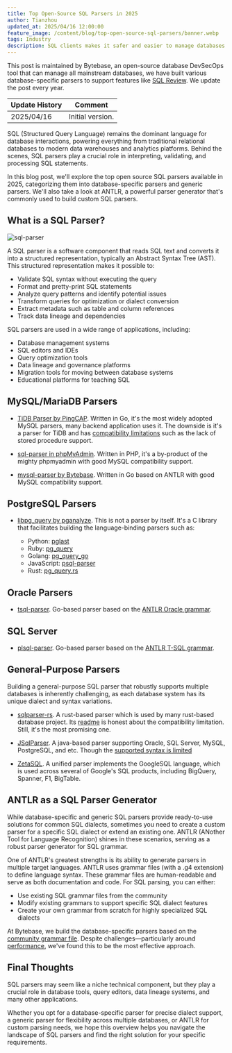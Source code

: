 ```yaml
---
title: Top Open-Source SQL Parsers in 2025
author: Tianzhou
updated_at: 2025/04/16 12:00:00
feature_image: /content/blog/top-open-source-sql-parsers/banner.webp
tags: Industry
description: SQL clients makes it safer and easier to manage databases. In this post, we are taking a look at open source SQL clients options for you to try in 2024.
---
```


<HintBlock type="info">

This post is maintained by Bytebase, an open-source database DevSecOps tool that can manage all mainstream databases, we have built various database-specific parsers to support features like [SQL Review](/docs/sql-review/overview/). We update the post every year.

</HintBlock>

| Update History | Comment          |
| -------------- | ---------------- |
| 2025/04/16     | Initial version. |

SQL (Structured Query Language) remains the dominant language for database interactions, powering everything from traditional relational databases to modern data warehouses and analytics platforms. Behind the scenes, SQL parsers play a crucial role in interpreting, validating, and processing SQL statements.

In this blog post, we'll explore the top open source SQL parsers available in 2025, categorizing them into database-specific parsers and generic parsers. We'll also take a look at ANTLR, a powerful parser generator that's commonly used to build custom SQL parsers.

## What is a SQL Parser?

![sql-parser](/content/blog/top-open-source-sql-parsers/sql-parser-arch.svg)

A SQL parser is a software component that reads SQL text and converts it into a structured representation, typically an Abstract Syntax Tree (AST). This structured representation makes it possible to:

- Validate SQL syntax without executing the query
- Format and pretty-print SQL statements
- Analyze query patterns and identify potential issues
- Transform queries for optimization or dialect conversion
- Extract metadata such as table and column references
- Track data lineage and dependencies

SQL parsers are used in a wide range of applications, including:

- Database management systems
- SQL editors and IDEs
- Query optimization tools
- Data lineage and governance platforms
- Migration tools for moving between database systems
- Educational platforms for teaching SQL

## MySQL/MariaDB Parsers

- [TiDB Parser by PingCAP](https://github.com/pingcap/tidb/tree/master/pkg/parser). Written in Go, it's the most widely adopted MySQL parsers, many backend application uses it. The downside is it's a parser for TiDB and has [compatibility limitations](https://docs.pingcap.com/tidb/stable/mysql-compatibility/) such as the lack of stored procedure support.

- [sql-parser in phpMyAdmin](https://github.com/phpmyadmin/sql-parser). Written in PHP, it's a by-product of the mighty phpmyadmin with good MySQL compatibility support.

- [mysql-parser by Bytebase](https://github.com/bytebase/mysql-parser). Written in Go based on ANTLR with good MySQL compatibility support.

## PostgreSQL Parsers

- [libpg_query by pganalyze](https://github.com/pganalyze/libpg_query). This is not a parser by itself. It's a C library that facilitates building the language-binding parsers such as:

  - Python: [pglast](https://github.com/pganalyze/pg_query)
  - Ruby: [pg_query](https://github.com/pganalyze/pg_query)
  - Golang: [pg_query_go](https://github.com/pganalyze/pg_query_go)
  - JavaScript: [psql-parser](https://github.com/launchql/pgsql-parser)
  - Rust: [pg_query.rs](https://github.com/pganalyze/pg_query.rs)

## Oracle Parsers

- [tsql-parser](https://github.com/bytebase/tsql-parser). Go-based parser based on the [ANTLR Oracle grammar](https://github.com/antlr/grammars-v4/tree/master/sql/plsql).

## SQL Server

- [plsql-parser](https://github.com/bytebase/plsql-parser). Go-based parser based on the [ANTLR T-SQL grammar](https://github.com/antlr/grammars-v4/blob/master/sql/tsql).

## General-Purpose Parsers

Building a general-purpose SQL parser that robustly supports multiple databases is inherently challenging, as each database system has its unique dialect and syntax variations.

- [sqlparser-rs](https://github.com/apache/datafusion-sqlparser-rs). A rust-based parser which is used by many rust-based database project. Its [readme](https://github.com/apache/datafusion-sqlparser-rs?tab=readme-ov-file#source-locations-work-in-progress) is honest about the compatibility limitation. Still, it's the most promising one.

- [JSqlParser](https://github.com/JSQLParser/JSqlParser). A java-based parser supporting Oracle, SQL Server, MySQL, PostgreSQL, and etc. Though the [supported syntax is limited](https://github.com/JSQLParser/JSqlParser?tab=readme-ov-file#supported-grammar-and-syntax)

- [ZetaSQL](https://github.com/google/zetasql). A unified parser implements the GoogleSQL language, which is used across several of Google's SQL products, including BigQuery, Spanner, F1, BigTable.

## ANTLR as a SQL Parser Generator

While database-specific and generic SQL parsers provide ready-to-use solutions for common SQL dialects, sometimes you need to create a custom parser for a specific SQL dialect or extend an existing one. ANTLR (ANother Tool for Language Recognition) shines in these scenarios, serving as a robust parser generator for SQL grammar.

One of ANTLR's greatest strengths is its ability to generate parsers in multiple target languages. ANTLR uses grammar files (with a .g4 extension) to define language syntax. These grammar files are human-readable and serve as both documentation and code. For SQL parsing, you can either:

- Use existing SQL grammar files from the community
- Modify existing grammars to support specific SQL dialect features
- Create your own grammar from scratch for highly specialized SQL dialects

At Bytebase, we build the database-specific parsers based on the [community grammar file](https://github.com/antlr/grammars-v4). Despite challenges—particularly around [performance](https://www.bytebase.com/blog/how-we-improved-sql-parser-speed-70x/), we've found this to be the most effective approach.

## Final Thoughts

SQL parsers may seem like a niche technical component, but they play a crucial role in database tools, query editors, data lineage systems, and many other applications.

Whether you opt for a database-specific parser for precise dialect support, a generic parser for flexibility across multiple databases, or ANTLR for custom parsing needs, we hope this overview helps you navigate the landscape of SQL parsers and find the right solution for your specific requirements.
